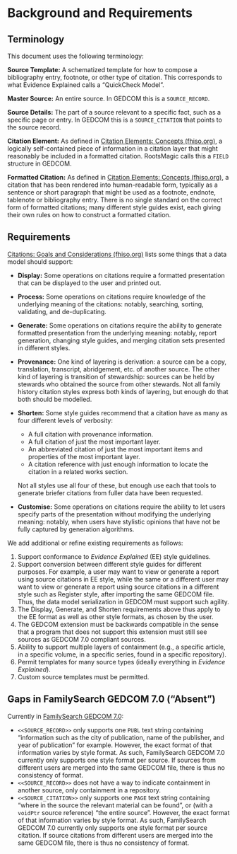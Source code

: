 # Background and Requirements

## Terminology

This document uses the following terminology:

**Source Template:** A schematized template for how to compose a bibliography entry, footnote, or other type of citation.  This corresponds to what Evidence Explained calls a “QuickCheck Model”.

**Master Source:** An entire source.  In GEDCOM this is a `SOURCE_RECORD`.

**Source Details:** The part of a source relevant to a specific fact, such as a specific page or entry.  In GEDCOM this is a `SOURCE_CITATION` that points to the source record.

**Citation Element:** As defined in [Citation Elements: Concepts (fhiso.org)](https://fhiso.org/TR/cev-concepts), a logically self-contained piece of information in a citation layer that might reasonably be included in a formatted citation.  RootsMagic calls this a `FIELD` structure in GEDCOM.

**Formatted Citation:** As defined in [Citation Elements: Concepts (fhiso.org)](https://fhiso.org/TR/cev-concepts), a citation that has been rendered into human-readable form, typically as a sentence or short paragraph that might be used as a footnote, endnote, tablenote or bibliography entry. There is no single standard on the correct form of formatted citations; many different style guides exist, each giving their own rules on how to construct a formatted citation.

## Requirements

[Citations: Goals and Considerations (fhiso.org)](https://fhiso.org/TR/citation-goals) lists some things
that a data model should support:

- **Display:** Some operations on citations require a formatted presentation that can be displayed to the user and printed out.
- **Process:** Some operations on citations require knowledge of the underlying meaning of the citations: notably, searching, sorting, validating, and de-duplicating.
- **Generate:** Some operations on citations require the ability to generate formatted presentation from the underlying meaning: notably, report generation, changing style guides, and merging citation sets presented in different styles.
- **Provenance:** One kind of layering is derivation: a source can be a copy, translation, transcript, abridgement, etc. of another source. The other kind of layering is transition of stewardship: sources can be held by stewards who obtained the source from other stewards. Not all family history citation styles express both kinds of layering, but enough do that both should be modelled.
- **Shorten:** Some style guides recommend that a citation have as many as four different levels of verbosity:
  - A full citation with provenance information.
  - A full citation of just the most important layer.
  - An abbreviated citation of just the most important items and properties of the most important layer.
  - A citation reference with just enough information to locate the citation in a related works section.

  Not all styles use all four of these, but enough use each that tools to generate briefer citations from fuller data have been requested.

- **Customise:** Some operations on citations require the ability to let users specify parts of the presentation without modifying the underlying meaning: notably, when users have stylistic opinions that have not be fully captured by generation algorithms.

We add additional or refine existing requirements as follows:

1. Support conformance to *Evidence Explained* (EE) style guidelines.
2. Support conversion between different style guides for different purposes.  For example, a user may want to view or generate a report using source citations in EE style, while the same or a different user may want to view or generate a report using source citations in a different style such as Register style, after importing the same GEDCOM file.  Thus, the data model serialization in GEDCOM must support such agility.
3. The Display, Generate, and Shorten requirements above thus apply to the EE format as well as other style formats, as chosen by the user.
4. The GEDCOM extension must be backwards compatible in the sense that a program that does not support this extension must still see sources as GEDCOM 7.0 compliant sources.
5. Ability to support multiple layers of containment (e.g., a specific article, in a specific volume, in a specific series, found in a specific repository). 
6. Permit templates for many source types (ideally everything in *Evidence Explained*).
7. Custom source templates must be permitted.

## Gaps in FamilySearch GEDCOM 7.0 (“Absent”)

Currently in [FamilySearch GEDCOM 7.0](https://gedcom.io/specifications/FamilySearchGEDCOMv7.html):

- `<<SOURCE_RECORD>>` only supports one `PUBL` text string containing “information such as the city of publication, name of the publisher, and year of publication” for example.  However, the exact format of that information varies by style format.  As such, FamilySearch GEDCOM 7.0 currently only supports one style format per source.  If sources from different users are merged into the same GEDCOM file, there is thus no consistency of format.
- `<<SOURCE_RECORD>>` does not have a way to indicate containment in another source, only containment in a repository.
- `<<SOURCE_CITATION>>` only supports one `PAGE` text string containing “where in the source the relevant material can be found”, or (with a `voidPtr` source reference) “the entire source”.  However, the exact format of that information varies by style format.  As such, FamilySearch GEDCOM 7.0 currently only supports one style format per source citation.  If source citations from different users are merged into the same GEDCOM file, there is thus no consistency of format.
